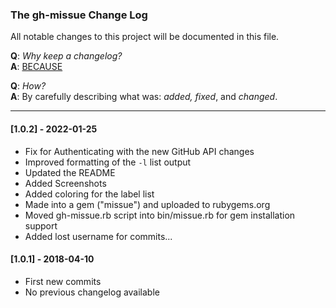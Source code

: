 ### The gh-missue Change Log

All notable changes to this project will be documented in this file.

**Q**: *Why keep a changelog?*  
**A**: [BECAUSE](http://keepachangelog.com/en/1.0.0/)

**Q**: *How?*  
**A**: By carefully describing what was: *added, fixed*, and *changed*.

---

#### [1.0.2] - 2022-01-25

- Fix for Authenticating with the new GitHub API changes 
- Improved formatting of the `-l` list output
- Updated the README
- Added Screenshots
- Added coloring for the label list
- Made into a gem ("missue") and uploaded to rubygems.org
- Moved gh-missue.rb script into bin/missue.rb for gem installation support
- Added lost username for commits...

#### [1.0.1] - 2018-04-10

- First new commits
- No previous changelog available 
